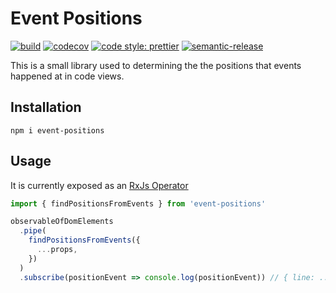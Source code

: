 # Event Positions

[![build](https://badge.buildkite.com/434abbf1e973ff68219e3b153d49c9354ebb2099fa368ee0e3.svg?branch=master)](https://buildkite.com/sourcegraph/event-positions)
[![codecov](https://codecov.io/gh/sourcegraph/event-positions/branch/master/graph/badge.svg?token=QmvTu3ZEPp)](https://codecov.io/gh/sourcegraph/event-positions)
[![code style: prettier](https://img.shields.io/badge/code_style-prettier-ff69b4.svg)](https://github.com/prettier/prettier)
[![semantic-release](https://img.shields.io/badge/%20%20%F0%9F%93%A6%F0%9F%9A%80-semantic--release-e10079.svg)](https://github.com/semantic-release/semantic-release)

This is a small library used to determining the the positions that events happened at
in code views.

## Installation

```shell
npm i event-positions
```

## Usage

It is currently exposed as an [RxJs Operator](http://reactivex.io/rxjs/manual/overview.html#operators)

```javascript
import { findPositionsFromEvents } from 'event-positions'

observableOfDomElements
  .pipe(
    findPositionsFromEvents({
      ...props,
    })
  )
  .subscribe(positionEvent => console.log(positionEvent)) // { line: ..., character: ..., token: ... }
```
